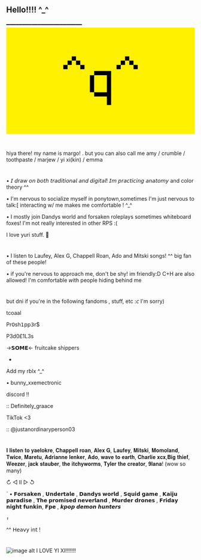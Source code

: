 ## Hello!!!! ^_^
━━━━━━━━━━━━━━━━━━━━━━━━
![image alt](https://github.com/LocalScientist/LocalScientist/blob/21eea479a2cf1248adb2101fd39739dac048fe68/7e574bf9d1d7f24c9930eec28da08c34.jpg)

#

   hiya there! my name is margo! . but you can also call me amy / crumble / toothpaste / marjew / yi xi(kin) / 𝖾𝗆𝗆𝖺

#

   • 𝘐 𝘥𝘳𝘢𝘸 𝘰𝘯 𝘣𝘰𝘵𝘩 𝘵𝘳𝘢𝘥𝘪𝘵𝘪𝘰𝘯𝘢𝘭 𝘢𝘯𝘥 𝘥𝘪𝘨𝘪𝘵𝘢𝘭! 𝘐𝘮 𝘱𝘳𝘢𝘤𝘵𝘪𝘤𝘪𝘯𝘨 𝘢𝘯𝘢𝘵𝘰𝘮𝘺 and color theory ^^

   • I'm nervous to socialize myself in ponytown,sometimes I'm just nervous to talk:[ interacting w/ me makes me     comfortable ! ^_^

   • I mostly join Dandys world and forsaken roleplays sometimes whiteboard foxes! I'm not really interested in other RPS :(

   I love yuri stuff. 👭
#

   • I listen to Laufey, Alex G, Chappell Roan, Ado and Mitski songs! ^^ big fan of these people!

   • if you're nervous to approach me, don't be shy! im friendly:D C+H are also allowed! I'm comfortable 𝘸ith people     hiding behind me

 #

   but dni if you're in the following fandoms , stuff, etc :𝘤 I'm sorry)

   tcoaal

   Pr𝟢sh𝟣𝗉𝗉𝟥𝗋$

   P3d0£1L3s

   →𝗦𝗢𝗠𝗘← fruitcake shippers

*                              

   Add my rblx ^_^

   • bunny_xxemectronic

   discord !!

   :: Definitely_graace

   TikTok <3

   :: @justanordinaryperson03
   
   #

   𝐈 𝐥𝐢𝐬𝐭𝐞𝐧 𝐭𝐨 𝐲𝐚𝐞𝐥𝐨𝐤𝐫𝐞, 𝐂𝐡𝐚𝐩𝐩𝐞𝐥𝐥 𝐫𝐨𝐚𝐧, 𝐀𝐥𝐞𝐱 𝐆, 𝐋𝐚𝐮𝐟𝐞𝐲, 𝐌𝐢𝐭𝐬𝐤𝐢, 𝐌𝐨𝐦𝐨𝐥𝐚𝐧𝐝, 𝐓𝐰𝐢𝐜𝐞, 𝐌𝐚𝐫𝐞𝐭𝐮, 𝐀𝐝𝐫𝐢𝐚𝐧𝐧𝐞 𝐥𝐞𝐧𝐤𝐞𝐫, 𝐀𝐝𝐨, 𝐰𝐚𝐯𝐞 𝐭𝐨 𝐞𝐚𝐫𝐭𝐡, 𝐂𝐡𝐚𝐫𝐥𝐢𝐞 𝐱𝐜𝐱,𝐁𝐢𝐠    𝐭𝐡𝐢𝐞𝐟, 𝐖𝐞𝐞𝐳𝐞𝐫, 𝐣𝐚𝐜𝐤 𝐬𝐭𝐚𝐮𝐛𝐞𝐫, 𝐭𝐡𝐞 𝐢𝐭𝐜𝐡𝐲𝐰𝐨𝐫𝐦𝐬, 𝐓𝐲𝐥𝐞𝐫 𝐭𝐡𝐞 𝐜𝐫𝐞𝐚𝐭𝐨𝐫, 𝟗𝐥𝐚𝐧𝐚! (wow so many)

   ↻ ◁ II ▷ ↺

   ` • 𝗙𝗼𝗿𝘀𝗮𝗸𝗲𝗻 , 𝗨𝗻𝗱𝗲𝗿𝘁𝗮𝗹𝗲 , 𝗗𝗮𝗻𝗱𝘆𝘀 𝘄𝗼𝗿𝗹𝗱 , 𝗦𝗾𝘂𝗶𝗱 𝗴𝗮𝗺𝗲 , 𝗞𝗮𝗶𝗷𝘂 𝗽𝗮𝗿𝗮𝗱𝗶𝘀𝗲 , 𝗧𝗵𝗲 𝗽𝗿𝗼𝗺𝗶𝘀𝗲𝗱 𝗻𝗲𝘃𝗲𝗿𝗹𝗮𝗻𝗱 , 𝗠𝘂𝗿𝗱𝗲𝗿 𝗱𝗿𝗼𝗻𝗲𝘀 , 𝗙𝗿𝗶𝗱𝗮𝘆 𝗻𝗶𝗴𝗵𝘁       𝗳𝘂𝗻𝗸𝗶𝗻, 𝗙𝗽𝗲 , 𝙠𝙥𝙤𝙥 𝙙𝙚𝙢𝙤𝙣 𝙝𝙪𝙣𝙩𝙚𝙧𝙨

    ↑

   ^^ 𝖧𝖾𝖺𝗏𝗒 𝗂𝗇𝗍 !

#


![image alt](https://github.com/LocalScientist/LocalScientist/blob/5637cbd9fc533784d336ce8d83512c0dfacd8106/bdc76854efcfeb546bd2f80f9b70edad33b29d98-1.gif)
                 I LOVE YI XI!!!!!!!
